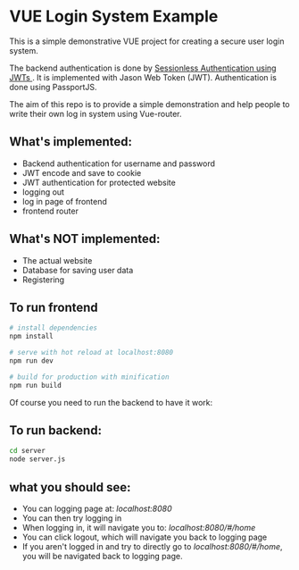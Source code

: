 # VUE Login System Example

This is a simple demonstrative VUE project for creating a secure user login system.

The backend authentication is done by [Sessionless Authentication using JWTs ](https://blog.usejournal.com/sessionless-authentication-withe-jwts-with-node-express-passport-js-69b059e4b22c). It is implemented with Jason Web Token (JWT). Authentication is done using PassportJS.

The aim of this repo is to provide a simple demonstration and help people to write their own log in system using Vue-router.

##  What's implemented:
- Backend authentication for username and password
- JWT encode and save to cookie
- JWT authentication for protected website
- logging out
- log in page of frontend
- frontend router

## What's NOT implemented:
- The actual website
- Database for saving user data
- Registering

## To run frontend

``` bash
# install dependencies
npm install

# serve with hot reload at localhost:8080
npm run dev

# build for production with minification
npm run build
```

Of course you need to run the backend to have it work:
## To run backend:

``` bash
cd server
node server.js
```

## what you should see:
- You can logging page at: *localhost:8080*
- You can then try logging in
- When logging in, it will navigate you to: *localhost:8080/#/home*
- You can click logout, which will navigate you back to logging page
- If you aren't logged in and try to directly go to *localhost:8080/#/home*, you will be navigated back to logging page.
